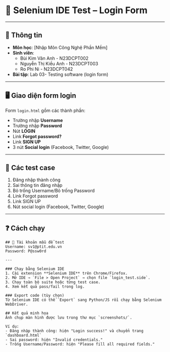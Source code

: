 # 🚀 Selenium IDE Test – Login Form
---
## 📘 Thông tin
- **Môn học**: [Nhập Môn Công Nghệ Phần Mềm]  
- **Sinh viên**:
  + Bùi Kim Vân Anh - N23DCPT002
  + Nguyễn Thị Kiều Anh - N23DCPT003
  + Ro Phi Ni - N23DCPT042 
- **Bài tập**: Lab 03- Testing software (login form)  

---

## 🖥️ Giao diện form login
Form `login.html` gồm các thành phần:
- Trường nhập **Username**
- Trường nhập **Password**
- Nút **LOGIN**
- Link **Forgot password?**
- Link **SIGN UP**
- 3 nút **Social login** (Facebook, Twitter, Google)

---

## 📄 Các test case
1. Đăng nhập thành công
2. Sai thông tin đăng nhập
3. Bỏ trống Username/Bỏ trống Password
4. Link Forgot password
5. Link SIGN UP
6. Nút social login (Facebook, Twitter, Google)

---

## ❓ Cách chạy

```text
## 👤 Tài khoản mẫu để test
Username: sv1@ptit.edu.vn
Password: P@ssw0rd

---

### Chạy bằng Selenium IDE
1. Cài extension **Selenium IDE** trên Chrome/Firefox.
2. Mở IDE → `File > Open Project` → chọn file `login_test.side`.
3. Chạy toàn bộ suite hoặc từng test case.
4. Xem kết quả pass/fail trong log.

### Export code (tùy chọn)
Từ Selenium IDE có thể `Export` sang Python/JS rồi chạy bằng Selenium WebDriver.

## Kết quả minh họa
Ảnh chụp màn hình được lưu trong thư mục `screenshots/`.

Ví dụ:
- Đăng nhập thành công: hiện "Login success!" và chuyển trang `dashboard.html`
- Sai password: hiện "Invalid credentials."
- Trống Username/Password: hiện "Please fill all required fields."
